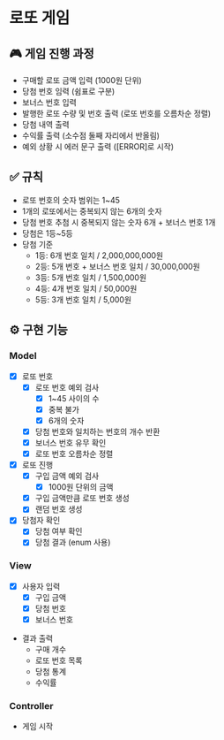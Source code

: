 # 로또 게임
## 🎮 게임 진행 과정
- 구매할 로또 금액 입력 (1000원 단위)
- 당첨 번호 임력 (쉼표로 구분)
- 보너스 번호 입력
- 발행한 로또 수량 및 번호 출력 (로또 번호를 오름차순 정렬)
- 당첨 내역 출력
- 수익률 출력 (소수점 둘째 자리에서 반올림)
- 예외 상황 시 에러 문구 출력 ([ERROR]로 시작)

## ✅ 규칙
- 로또 번호의 숫자 범위는 1~45
- 1개의 로또에서는 중복되지 않는 6개의 숫자
- 당첨 번호 추첨 시 중복되지 않는 숫자 6개 + 보너스 번호 1개
- 당첨은 1등~5등
- 당첨 기준
  - 1등: 6개 번호 일치 / 2,000,000,000원
  - 2등: 5개 번호 + 보너스 번호 일치 / 30,000,000원
  - 3등: 5개 번호 일치 / 1,500,000원
  - 4등: 4개 번호 일치 / 50,000원
  - 5등: 3개 번호 일치 / 5,000원

## ⚙️ 구현 기능
### Model
- [x] 로또 번호
  - [x] 로또 번호 예외 검사
    - [x] 1~45 사이의 수
    - [x] 중복 불가
    - [x] 6개의 숫자
  - [x] 당첨 번호와 일치하는 번호의 개수 반환
  - [x] 보너스 번호 유무 확인
  - [x] 로또 번호 오름차순 정렬
- [x] 로또 진행
  - [x] 구입 금액 예외 검사
    - [x] 1000원 단위의 금액
  - [x] 구입 금액만큼 로또 번호 생성
  - [x] 랜덤 번호 생성
- [x] 당첨자 확인
  - [x] 당첨 여부 확인
  - [x] 당첨 결과 (enum 사용)
### View
- [x] 사용자 입력
  - [x] 구입 금액
  - [x] 당첨 번호
  - [x] 보너스 번호
- 결과 출력
  - 구매 개수
  - 로또 번호 목록
  - 당첨 통계
  - 수익률
### Controller
- 게임 시작
